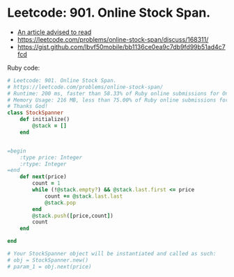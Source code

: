 # Leetcode: 901. Online Stock Span.


- [An article advised to read](https://leetcode.com/problems/sum-of-subarray-minimums/discuss/170750/C++JavaPython-Stack-Solution)
- https://leetcode.com/problems/online-stock-span/discuss/168311/
- https://gist.github.com/lbvf50mobile/bb1136ce0ea9c7db9fd99b51ad4c7fcd

Ruby code:
```Ruby
# Leetcode: 901. Online Stock Span.
# https://leetcode.com/problems/online-stock-span/
# Runtime: 200 ms, faster than 58.33% of Ruby online submissions for Online Stock Span.
# Memory Usage: 216 MB, less than 75.00% of Ruby online submissions for Online Stock Span.
# Thanks God!
class StockSpanner
    def initialize()
        @stack = []
    end


=begin
    :type price: Integer
    :rtype: Integer
=end
    def next(price)
        count = 1
        while (!@stack.empty?) && @stack.last.first <= price
            count += @stack.last.last
            @stack.pop
        end
        @stack.push([price,count])
        count
    end

end

# Your StockSpanner object will be instantiated and called as such:
# obj = StockSpanner.new()
# param_1 = obj.next(price)
```